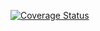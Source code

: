 
[![Coverage Status](https://coveralls.io/repos/github/mobileappdevhm19/HINT-Reader/badge.svg?branch=master)](https://coveralls.io/github/mobileappdevhm19/HINT-Reader?branch=master)
